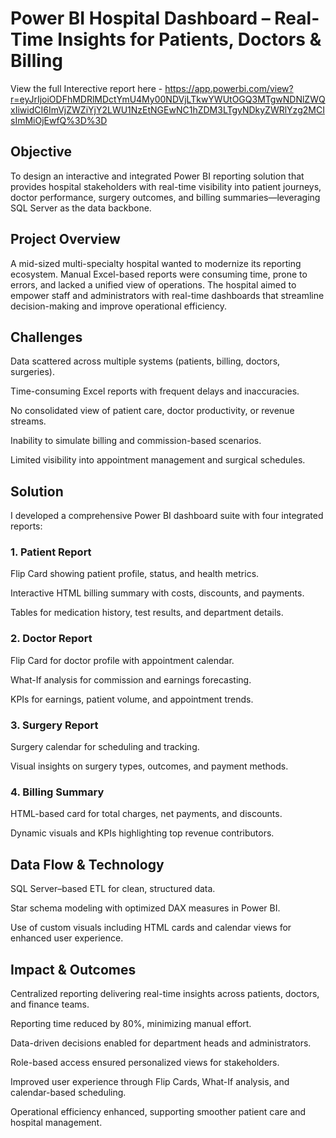 # Power BI Hospital Dashboard – Real-Time Insights for Patients, Doctors & Billing

View the full Interective report here - 
https://app.powerbi.com/view?r=eyJrIjoiODFhMDRlMDctYmU4My00NDVjLTkwYWUtOGQ3MTgwNDNlZWQxIiwidCI6ImVjZWZiYjY2LWU1NzEtNGEwNC1hZDM3LTgyNDkyZWRlYzg2MCIsImMiOjEwfQ%3D%3D

## Objective
To design an interactive and integrated Power BI reporting solution that provides hospital stakeholders with real-time visibility into patient journeys, doctor performance, surgery outcomes, and billing summaries—leveraging SQL Server as the data backbone.

## Project Overview

A mid-sized multi-specialty hospital wanted to modernize its reporting ecosystem. Manual Excel-based reports were consuming time, prone to errors, and lacked a unified view of operations. The hospital aimed to empower staff and administrators with real-time dashboards that streamline decision-making and improve operational efficiency.

## Challenges

Data scattered across multiple systems (patients, billing, doctors, surgeries).

Time-consuming Excel reports with frequent delays and inaccuracies.

No consolidated view of patient care, doctor productivity, or revenue streams.

Inability to simulate billing and commission-based scenarios.

Limited visibility into appointment management and surgical schedules.

## Solution

I developed a comprehensive Power BI dashboard suite with four integrated reports:

### 1. Patient Report

Flip Card showing patient profile, status, and health metrics.

Interactive HTML billing summary with costs, discounts, and payments.

Tables for medication history, test results, and department details.

### 2. Doctor Report

Flip Card for doctor profile with appointment calendar.

What-If analysis for commission and earnings forecasting.

KPIs for earnings, patient volume, and appointment trends.

### 3. Surgery Report

Surgery calendar for scheduling and tracking.

Visual insights on surgery types, outcomes, and payment methods.

### 4. Billing Summary

HTML-based card for total charges, net payments, and discounts.

Dynamic visuals and KPIs highlighting top revenue contributors.

## Data Flow & Technology

SQL Server–based ETL for clean, structured data.

Star schema modeling with optimized DAX measures in Power BI.

Use of custom visuals including HTML cards and calendar views for enhanced user experience.

## Impact & Outcomes

Centralized reporting delivering real-time insights across patients, doctors, and finance teams.

Reporting time reduced by 80%, minimizing manual effort.

Data-driven decisions enabled for department heads and administrators.

Role-based access ensured personalized views for stakeholders.

Improved user experience through Flip Cards, What-If analysis, and calendar-based scheduling.

Operational efficiency enhanced, supporting smoother patient care and hospital management.

